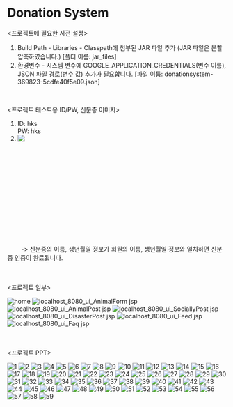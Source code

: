 # Donation System
<프로젝트에 필요한 사전 설정>
1. Build Path - Libraries - Classpath에 첨부된 JAR 파일 추가 (JAR 파일은 분할 압축하였습니다.) [폴더 이름: jar_files]
3. 환경변수 - 시스템 변수에 GOOGLE_APPLICATION_CREDENTIALS(변수 이름), JSON 파일 경로(변수 값) 추가가 필요합니다. [파일 이름: donationsystem-369823-5cdfe40f5e09.json]
<br>

<프로젝트 테스트용 ID/PW, 신분증 이미지>    
1. ID: hks  
   PW: hks  
2. <img src="https://user-images.githubusercontent.com/114930149/207732063-6b1746ab-0f4f-45ce-8c26-d3d7d2f6f59c.jpg" align="left">
  <br><br><br><br><br><br><br><br><br><br><br><br><br>&emsp;&emsp; 
  -> 신분증의 이름, 생년월일 정보가 회원의 이름, 생년월일 정보와 일치하면 신분증 인증이 완료됩니다.

<br><br>
<프로젝트 일부>

![home](https://github.com/jeanxss/donation-system/assets/153884787/a80dd26b-61d2-47fb-ab86-604e19dccb1d)
![localhost_8080_ui_AnimalForm jsp](https://github.com/jeanxss/donation-system/assets/153884787/10364260-3a76-46bb-805e-4bc49e4a3f64)
![localhost_8080_ui_AnimalPost jsp](https://github.com/jeanxss/donation-system/assets/153884787/68394b54-c19e-4f5b-a942-6a7d7879c3f5)
![localhost_8080_ui_SociallyPost jsp](https://github.com/jeanxss/donation-system/assets/153884787/66ef4455-5387-4897-92fd-6949e8f9aa1f)
![localhost_8080_ui_DisasterPost jsp](https://github.com/jeanxss/donation-system/assets/153884787/a9e03266-ded5-4e16-b939-e8817b42416e)
![localhost_8080_ui_Feed jsp](https://github.com/jeanxss/donation-system/assets/153884787/02b4cd3f-6e29-4f5a-a05d-72bcb27dd83a)
![localhost_8080_ui_Faq jsp](https://github.com/jeanxss/donation-system/assets/153884787/3cb4a6de-04ff-44a4-9674-04d7a447825a)

<br><br>
<프로젝트 PPT>

![1](https://github.com/jeanxss/donation-system/assets/153884787/5c8beb50-969c-4c6d-82ca-cc9bfc72d18f)
![2](https://github.com/jeanxss/donation-system/assets/153884787/be24e644-39da-4df4-b530-fb58819883ed)
![3](https://github.com/jeanxss/donation-system/assets/153884787/a75be872-ce3a-44b6-b6e3-82eadf0e90b5)
![4](https://github.com/jeanxss/donation-system/assets/153884787/c1fa0476-11cc-4777-a189-5c1c85aa25d6)
![5](https://github.com/jeanxss/donation-system/assets/153884787/06e35eca-7176-4215-aac1-39d05e1d68f7)
![6](https://github.com/jeanxss/donation-system/assets/153884787/80af485f-2a35-42c9-b89d-cc1f825a22a1)
![7](https://github.com/jeanxss/donation-system/assets/153884787/4daca176-0e87-4eb1-839e-1c5b99e73121)
![8](https://github.com/jeanxss/donation-system/assets/153884787/d9315071-21ea-4335-9a54-f534107b7d74)
![9](https://github.com/jeanxss/donation-system/assets/153884787/dc46313f-a0a5-4b93-ada8-f3ea5b31f114)
![10](https://github.com/jeanxss/donation-system/assets/153884787/7e83873d-fbd5-4ece-9177-5bc35b90fbb3)
![11](https://github.com/jeanxss/donation-system/assets/153884787/0059f37a-9185-422e-b3c1-dfb041a70af3)
![12](https://github.com/jeanxss/donation-system/assets/153884787/53fd3209-ff5f-4bbd-8c81-df66ed906555)
![13](https://github.com/jeanxss/donation-system/assets/153884787/e8303a45-af1b-43df-8521-ddb6bbde56f7)
![14](https://github.com/jeanxss/donation-system/assets/153884787/67b6774c-6af4-4d66-83e2-2ee458dc7a65)
![15](https://github.com/jeanxss/donation-system/assets/153884787/0ceb4d74-9703-4279-9724-bf08dc570151)
![16](https://github.com/jeanxss/donation-system/assets/153884787/5c0a9556-c9d9-4c94-b01f-c5a2b16e0b30)
![17](https://github.com/jeanxss/donation-system/assets/153884787/b55501b0-1e04-4fc6-b076-739cead5dcd6)
![18](https://github.com/jeanxss/donation-system/assets/153884787/166a0d6f-0955-4319-94aa-60beb6f5f939)
![19](https://github.com/jeanxss/donation-system/assets/153884787/314411ea-b567-4061-b6fd-3a9f20e959fb)
![20](https://github.com/jeanxss/donation-system/assets/153884787/9839e4ab-f219-49d5-9917-ccf55e9e8c7a)
![21](https://github.com/jeanxss/donation-system/assets/153884787/9f016f38-4bcb-4964-bebc-1145b265ef7f)
![22](https://github.com/jeanxss/donation-system/assets/153884787/553f5fc8-02db-4bae-9cc7-8861506b9605)
![23](https://github.com/jeanxss/donation-system/assets/153884787/44198498-52f4-4297-a1bc-79c66637d03f)
![24](https://github.com/jeanxss/donation-system/assets/153884787/062ea267-0da7-4b56-afe8-8ee88ac61f17)
![25](https://github.com/jeanxss/donation-system/assets/153884787/9dd359c3-9af4-47e8-9f9e-bbadebd3c18b)
![26](https://github.com/jeanxss/donation-system/assets/153884787/a72fa647-dd68-4eeb-98c8-8c0ad04bc078)
![27](https://github.com/jeanxss/donation-system/assets/153884787/db9feb38-5410-4e38-8e6d-89b736753fcc)
![28](https://github.com/jeanxss/donation-system/assets/153884787/c7283b73-498f-4ca1-bd48-c6bdd1681da1)
![29](https://github.com/jeanxss/donation-system/assets/153884787/96f97750-a4bb-4baa-a2e9-4c92ca0ab6c5)
![30](https://github.com/jeanxss/donation-system/assets/153884787/ead2c590-e547-48e9-8abb-6ac6d82fd8f3)
![31](https://github.com/jeanxss/donation-system/assets/153884787/a1ec918e-8b7a-4a14-a31f-5d290ec1969e)
![32](https://github.com/jeanxss/donation-system/assets/153884787/c8c9729d-d304-491a-a15e-fd841a718185)
![33](https://github.com/jeanxss/donation-system/assets/153884787/014dcad6-0dcb-43b7-b71b-bde6f93db4bb)
![34](https://github.com/jeanxss/donation-system/assets/153884787/488244f1-a2ff-4247-9214-d81ff4753066)
![35](https://github.com/jeanxss/donation-system/assets/153884787/cb603594-a83f-441f-b3c0-0b6d0d4f69e7)
![36](https://github.com/jeanxss/donation-system/assets/153884787/12462f2b-e48f-449c-bc40-65e55ff438ce)
![37](https://github.com/jeanxss/donation-system/assets/153884787/008b47ec-3180-4ae6-a8c2-7bafa3e903c1)
![38](https://github.com/jeanxss/donation-system/assets/153884787/62cf1172-6d0d-46e5-86ff-a9b4eefca980)
![39](https://github.com/jeanxss/donation-system/assets/153884787/792e1dcc-b3c6-4330-a2ce-ef342b6ce2c3)
![40](https://github.com/jeanxss/donation-system/assets/153884787/9666cd38-a96e-430d-93bf-94e0e1ebdfd4)
![41](https://github.com/jeanxss/donation-system/assets/153884787/a2491565-2c12-412f-926b-d47c489e7424)
![42](https://github.com/jeanxss/donation-system/assets/153884787/f2e3b646-7a34-4303-8100-7fb6470d75ed)
![43](https://github.com/jeanxss/donation-system/assets/153884787/721450b8-5824-4ced-9d95-955eeb075cc5)
![44](https://github.com/jeanxss/donation-system/assets/153884787/a64f62db-2f76-40ba-8093-43b48f8dbd9e)
![45](https://github.com/jeanxss/donation-system/assets/153884787/e1119c0f-700f-4c79-98e6-27577b271095)
![46](https://github.com/jeanxss/donation-system/assets/153884787/d0f1afdb-0a29-487a-8d5a-7502e13be0f2)
![47](https://github.com/jeanxss/donation-system/assets/153884787/2742ddaa-88e2-4545-b707-da833da56f97)
![48](https://github.com/jeanxss/donation-system/assets/153884787/f136fa4c-c082-4142-842b-cf7aa0df189c)
![49](https://github.com/jeanxss/donation-system/assets/153884787/3db6a8fc-c247-47bb-aa6f-740da6557b54)
![50](https://github.com/jeanxss/donation-system/assets/153884787/ee515888-3a5d-4b9b-a0ec-8457447ad539)
![51](https://github.com/jeanxss/donation-system/assets/153884787/bd7a3cac-ee85-498b-b40c-ea690888cca9)
![52](https://github.com/jeanxss/donation-system/assets/153884787/f824779d-61bf-437a-a777-fa41e8acf7c2)
![53](https://github.com/jeanxss/donation-system/assets/153884787/6991662d-b561-431b-a787-d6f098bca5b2)
![54](https://github.com/jeanxss/donation-system/assets/153884787/826bb6f3-0240-4045-b9c1-98d167d0c685)
![55](https://github.com/jeanxss/donation-system/assets/153884787/3c47dfe7-e283-4fc0-9f7c-c0cd096b4ee1)
![56](https://github.com/jeanxss/donation-system/assets/153884787/b75e6b44-29de-469b-b8a3-8a7cdab35535)
![57](https://github.com/jeanxss/donation-system/assets/153884787/dcaccdf0-0074-417f-aea1-d27cf643362a)
![58](https://github.com/jeanxss/donation-system/assets/153884787/6f5e14b3-00e2-48f3-a5d7-bb99c8f2871d)
![59](https://github.com/jeanxss/donation-system/assets/153884787/c14e3be4-4dc7-4a0e-a65f-744d7950aa94)
